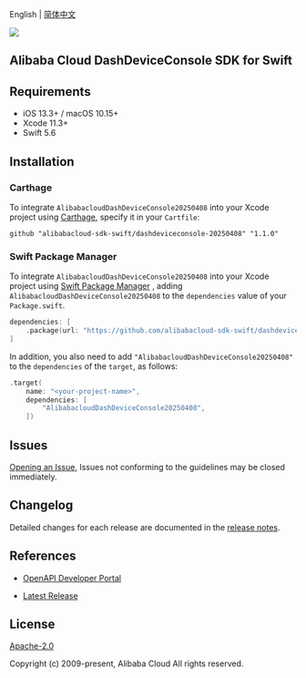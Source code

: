 English | [简体中文](README-CN.md)

![](https://aliyunsdk-pages.alicdn.com/icons/AlibabaCloud.svg)

## Alibaba Cloud DashDeviceConsole SDK for Swift

## Requirements

- iOS 13.3+ / macOS 10.15+
- Xcode 11.3+
- Swift 5.6

## Installation

### Carthage

To integrate `AlibabacloudDashDeviceConsole20250408` into your Xcode project using [Carthage](https://github.com/Carthage/Carthage), specify it in your `Cartfile`:

```ogdl
github "alibabacloud-sdk-swift/dashdeviceconsole-20250408" "1.1.0"
```

### Swift Package Manager

To integrate `AlibabacloudDashDeviceConsole20250408` into your Xcode project using [Swift Package Manager](https://swift.org/package-manager/) , adding `AlibabacloudDashDeviceConsole20250408` to the `dependencies` value of your `Package.swift`.

```swift
dependencies: [
    .package(url: "https://github.com/alibabacloud-sdk-swift/dashdeviceconsole-20250408.git", from: "1.1.0")
]
```

In addition, you also need to add `"AlibabacloudDashDeviceConsole20250408"` to the `dependencies` of the `target`, as follows:

```swift
.target(
    name: "<your-project-name>",
    dependencies: [
        "AlibabacloudDashDeviceConsole20250408",
    ])
```

## Issues

[Opening an Issue](https://github.com/alibabacloud-sdk-swift/dashdeviceconsole-20250408/issues/new), Issues not conforming to the guidelines may be closed immediately.

## Changelog

Detailed changes for each release are documented in the [release notes](./ChangeLog.txt).

## References

* [OpenAPI Developer Portal](https://next.api.alibabacloud.com/home)
- [Latest Release](https://github.com/alibabacloud-sdk-swift/dashdeviceconsole-20250408)

## License

[Apache-2.0](http://www.apache.org/licenses/LICENSE-2.0)

Copyright (c) 2009-present, Alibaba Cloud All rights reserved.

